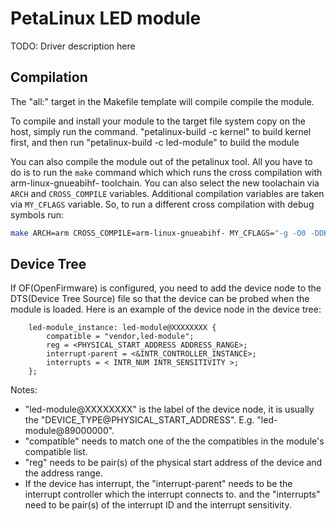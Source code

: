 # PetaLinux LED module

TODO: Driver description here

## Compilation

The "all:" target in the Makefile template will compile compile the module.

To compile and install your module to the target file system copy on the host,
simply run the command.
    "petalinux-build -c kernel" to build kernel first, and then run
    "petalinux-build -c led-module" to build the module

You can also compile the module out of the petalinux tool. All you have to do is to run the `make` command which
which runs the cross compilation with arm-linux-gnueabihf- toolchain. You can also select the new toolachain via `ARCH` and `CROSS_COMPILE`
variables. Additional compilation variables are taken via `MY_CFLAGS` variable. So, to run a different cross compilation with debug symbols run:

```bash
make ARCH=arm CROSS_COMPILE=arm-linux-gnueabihf- MY_CFLAGS="-g -O0 -DDEBUG"
```

## Device Tree

If OF(OpenFirmware) is configured, you need to add the device node to the
DTS(Device Tree Source) file so that the device can be probed when the module is
loaded. Here is an example of the device node in the device tree:

```
	led-module_instance: led-module@XXXXXXXX {
		compatible = "vendor,led-module";
		reg = <PHYSICAL_START_ADDRESS ADDRESS_RANGE>;
		interrupt-parent = <&INTR_CONTROLLER_INSTANCE>;
		interrupts = < INTR_NUM INTR_SENSITIVITY >;
	};
```

Notes:
 * "led-module@XXXXXXXX" is the label of the device node, it is usually the "DEVICE_TYPE@PHYSICAL_START_ADDRESS". E.g. "led-module@89000000".
 * "compatible" needs to match one of the the compatibles in the module's compatible list.
 * "reg" needs to be pair(s) of the physical start address of the device and the address range.
 * If the device has interrupt, the "interrupt-parent" needs to be the interrupt controller which the interrupt connects to. and the "interrupts" need to be pair(s) of the interrupt ID and the interrupt sensitivity.
